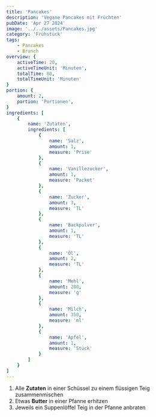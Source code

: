 ```yaml
---
title: 'Pancakes'
description: 'Vegane Pancakes mit Früchten'
pubDate: 'Apr 27 2024'
image: '../../assets/Pancakes.jpg'
category: 'Frühstück'
tags:
    - Pancakes
    - Brunch
overview: {
    activeTime: 20,
    activeTimeUnit: 'Minuten',
    totalTime: 80,
    totalTimeUnit: 'Minuten'
}
portion: {
    amount: 2,
    portion: 'Portionen',
}
ingredients: [
    {
        name: 'Zutaten',
        ingredients: [
            {
                name: 'Salz',
                amount: 1,
                measure: 'Prise'
            },
            {
                name: 'Vanillezucker',
                amount: 1,
                measure: 'Packet'
            },
            {
                name: 'Zucker',
                amount: 3,
                measure: 'TL'
            },
            {
                name: 'Backpulver',
                amount: 1,
                measure: 'TL'
            },
            {
                name: 'Öl',
                amount: 2,
                measure: 'TL'
            },
            {
                name: 'Mehl',
                amount: 200,
                measure: 'g'
            },
            {
                name: 'Milch',
                amount: 350,
                measure: 'ml'
            },
            {
                name: 'Apfel',
                amount: 1,
                measure: 'Stück'
            }
        ]
    }
]
---
```

1. Alle **Zutaten** in einer Schüssel zu einem flüssigen Teig zusammenmischen
2. Etwas **Butter** in einer Pfanne erhitzen
3. Jeweils ein Suppenlöffel Teig in der Pfanne anbraten